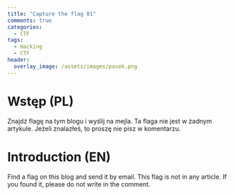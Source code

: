 ```yaml
---
title: "Capture the flag 01"
comments: true
categories:
  - CTF
tags:
  - Hacking
  - CTF
header:
  overlay_image: /assets/images/pasek.png
---
```

# Wstęp (PL)
Znajdź flagę na tym blogu i wyślij na mejla. Ta flaga nie jest w żadnym artykule. Jeżeli znalazłeś, to proszę nie pisz w komentarzu.

# Introduction (EN)
Find a flag on this blog and send it by email. This flag is not in any article. If you found it, please do not write in the comment.
